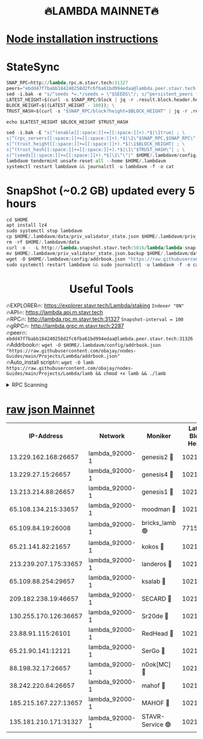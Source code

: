 <h1 align="center"> 🔥LAMBDA MAINNET🔥</h1>


[Node installation instructions](https://github.com/obajay/nodes-Guides/tree/main/Projects/Lambda)
=


# StateSync
```python
SNAP_RPC=http://lambda.rpc.m.stavr.tech:31327
peers="ebdd47f7babb184240258d2fc6fba61bd994edaa@lambda.peer.stavr.tech:31326" 
sed -i.bak -e "s/^seeds *=.*/seeds = \"$SEEDS\"/; s/^persistent_peers *=.*/persistent_peers = \"$PEERS\"/" $HOME/.lambdavm/config/config.toml
LATEST_HEIGHT=$(curl -s $SNAP_RPC/block | jq -r .result.block.header.height); \
BLOCK_HEIGHT=$((LATEST_HEIGHT - 100)); \
TRUST_HASH=$(curl -s "$SNAP_RPC/block?height=$BLOCK_HEIGHT" | jq -r .result.block_id.hash)

echo $LATEST_HEIGHT $BLOCK_HEIGHT $TRUST_HASH

sed -i.bak -E "s|^(enable[[:space:]]+=[[:space:]]+).*$|\1true| ; \
s|^(rpc_servers[[:space:]]+=[[:space:]]+).*$|\1\"$SNAP_RPC,$SNAP_RPC\"| ; \
s|^(trust_height[[:space:]]+=[[:space:]]+).*$|\1$BLOCK_HEIGHT| ; \
s|^(trust_hash[[:space:]]+=[[:space:]]+).*$|\1\"$TRUST_HASH\"| ; \
s|^(seeds[[:space:]]+=[[:space:]]+).*$|\1\"\"|" $HOME/.lambdavm/config/config.toml
lambdavm tendermint unsafe-reset-all --home $HOME/.lambdavm
systemctl restart lambdavm && journalctl -u lambdavm -f -o cat

```
# SnapShot (~0.2 GB) updated every 5 hours
```python
cd $HOME
apt install lz4
sudo systemctl stop lambdavm
cp $HOME/.lambdavm/data/priv_validator_state.json $HOME/.lambdavm/priv_validator_state.json.backup
rm -rf $HOME/.lambdavm/data
curl -o - -L http://lambda.snapshot.stavr.tech:5016/lambda/lambda-snap.tar.lz4 | lz4 -c -d - | tar -x -C $HOME/.lambdavm --strip-components 2
mv $HOME/.lambdavm/priv_validator_state.json.backup $HOME/.lambdavm/data/priv_validator_state.json
wget -O $HOME/.lambdavm/config/addrbook.json "https://raw.githubusercontent.com/obajay/nodes-Guides/main/Projects/Lambda/addrbook.json"
sudo systemctl restart lambdavm && sudo journalctl -u lambdavm -f -o cat
```
 <h1 align="center"> Useful Tools</h1>

🔥EXPLORER🔥:      https://explorer.stavr.tech/Lambda/staking	        `Indexer "ON"` \
🔥API🔥: 			 		 https://lambda.api.m.stavr.tech \
🔥RPC🔥:           http://lambda.rpc.m.stavr.tech:31327	              `Snapshot-interval = 100` \
🔥gRPC🔥:          http://lambda.grpc.m.stavr.tech:2287 \
🔥peer🔥:					 `ebdd47f7babb184240258d2fc6fba61bd994edaa@lambda.peer.stavr.tech:31326` \
🔥Addrbook🔥:    ```wget -O $HOME/.lambdavm/config/addrbook.json "https://raw.githubusercontent.com/obajay/nodes-Guides/main/Projects/Lambda/addrbook.json"``` \
🔥Auto_install script🔥: ```wget -O lamb https://raw.githubusercontent.com/obajay/nodes-Guides/main/Projects/Lambda/lamb && chmod +x lamb && ./lamb```


<details>
<summary>RPC Scanning</summary>

<h2 align="center"> We scan nodes in real time every 4 hours. And we provide the final result of RPC endpoints.
We cannot influence the operation of these nodes in any way. </h2>


```python
If Voting Power is higher than 0 --> then the Node is a validator of the network and may be subject to attack and be a potential threat to the chain.
```
```python
We marked such validators with a red symbol
```

</details>

[raw json Mainnet](https://rpc-check.lambm.stavr.tech/lambm/rpc-lambm-result.json)
=


<table><tr><th>IP-Address</th><th>Network</th><th>Moniker</th><th>Latest Block Height</th><th>Earliest Block Height</th><th>Catching Up</th><th>Voting Power</th><th>Scan Time</th></tr><tr><td>13.229.162.168:26657</td><td>lambda_92000-1</td><td>genesis2 🔴</td><td>10215582</td><td>1</td><td>False</td><td>16606838</td><td>2023-11-27T19:29:04.872930115UTC</td></tr><tr><td>13.229.27.15:26657</td><td>lambda_92000-1</td><td>genesis4 🔴</td><td>10215583</td><td>1</td><td>False</td><td>10131070</td><td>2023-11-27T19:29:07.844722520UTC</td></tr><tr><td>13.213.214.88:26657</td><td>lambda_92000-1</td><td>genesis1 🔴</td><td>10215583</td><td>1</td><td>False</td><td>107835</td><td>2023-11-27T19:29:09.092174781UTC</td></tr><tr><td>65.108.134.215:33657</td><td>lambda_92000-1</td><td>moodman 🔴</td><td>10215585</td><td>632001</td><td>False</td><td>1070005</td><td>2023-11-27T19:29:14.184801976UTC</td></tr><tr><td>65.109.84.19:26008</td><td>lambda_92000-1</td><td>bricks_lamb 🟢</td><td>7715743</td><td>7581001</td><td>False</td><td>0</td><td>2023-11-27T19:29:18.573148474UTC</td></tr><tr><td>65.21.141.82:21657</td><td>lambda_92000-1</td><td>kokos 🔴</td><td>10215584</td><td>7716001</td><td>False</td><td>546765</td><td>2023-11-27T19:29:11.467664724UTC</td></tr><tr><td>213.239.207.175:33657</td><td>lambda_92000-1</td><td>landeros 🔴</td><td>10215581</td><td>8136001</td><td>False</td><td>933925</td><td>2023-11-27T19:28:58.772697558UTC</td></tr><tr><td>65.109.88.254:29657</td><td>lambda_92000-1</td><td>ksalab 🔴</td><td>10215585</td><td>8715001</td><td>False</td><td>500430</td><td>2023-11-27T19:29:14.869862833UTC</td></tr><tr><td>209.182.238.19:46657</td><td>lambda_92000-1</td><td>SECARD 🔴</td><td>10215582</td><td>9443001</td><td>False</td><td>2092101</td><td>2023-11-27T19:29:03.898837712UTC</td></tr><tr><td>130.255.170.126:36657</td><td>lambda_92000-1</td><td>Sr20de 🔴</td><td>10215582</td><td>10014001</td><td>False</td><td>668693</td><td>2023-11-27T19:28:59.521822642UTC</td></tr><tr><td>23.88.91.115:26101</td><td>lambda_92000-1</td><td>RedHead 🔴</td><td>10215581</td><td>10115581</td><td>False</td><td>553202</td><td>2023-11-27T19:28:59.054611121UTC</td></tr><tr><td>65.21.90.141:12121</td><td>lambda_92000-1</td><td>SerGo 🔴</td><td>10215585</td><td>10115585</td><td>False</td><td>10501505</td><td>2023-11-27T19:29:15.235255827UTC</td></tr><tr><td>88.198.32.17:26657</td><td>lambda_92000-1</td><td>n0ok[MC] 🔴</td><td>10215587</td><td>10115587</td><td>False</td><td>1578630</td><td>2023-11-27T19:29:18.215518874UTC</td></tr><tr><td>38.242.220.64:26657</td><td>lambda_92000-1</td><td>mahof 🔴</td><td>10215581</td><td>10131001</td><td>False</td><td>770350</td><td>2023-11-27T19:28:54.089751778UTC</td></tr><tr><td>185.215.167.227:13657</td><td>lambda_92000-1</td><td>MAHOF 🔴</td><td>10215583</td><td>10134001</td><td>False</td><td>2051510</td><td>2023-11-27T19:29:08.178742913UTC</td></tr><tr><td>135.181.210.171:31327</td><td>lambda_92000-1</td><td>STAVR-Service 🟢</td><td>10215585</td><td>10215201</td><td>False</td><td>0</td><td>2023-11-27T19:29:13.847462734UTC</td></tr></table>
